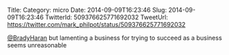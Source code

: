 Title: 
Category: micro
Date: 2014-09-09T16:23:46
Slug: 2014-09-09T16:23:46
TwitterId: 509376625771692032
TweetUrl: https://twitter.com/mark_philpot/status/509376625771692032

[@BradyHaran](https://twitter.com/BradyHaran) but lamenting a business for trying to succeed as a business seems unreasonable
